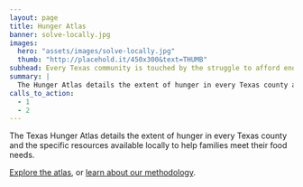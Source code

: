 ```yaml
---
layout: page
title: Hunger Atlas
banner: solve-locally.jpg
images:
  hero: "assets/images/solve-locally.jpg"
  thumb: "http://placehold.it/450x300&text=THUMB"
subhead: Every Texas community is touched by the struggle to afford enough food.
summary: |
  The Hunger Atlas details the extent of hunger in every Texas county and the specific resources available locally to help families meet their food needs.
calls_to_action:
  - 1
  - 2
---
```

The Texas Hunger Atlas details the extent of hunger in every Texas county and the specific resources available locally to help families meet their food needs. 

[Explore the atlas](http://tfbn.org/hunger_atlas/), or [learn about our methodology](http://www.feedingtexas.org). 

